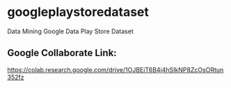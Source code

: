 # googleplaystoredataset
Data Mining Google Data Play Store Dataset

## Google Collaborate Link:

https://colab.research.google.com/drive/1OJBEiT6B4j4hSIkNP8ZcOsORtun352fz
